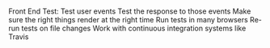 # 
Front End Test:
Test user events
Test the response to those events
Make sure the right things render at the right time
Run tests in many browsers
Re-run tests on file changes
Work with continuous integration systems like Travis